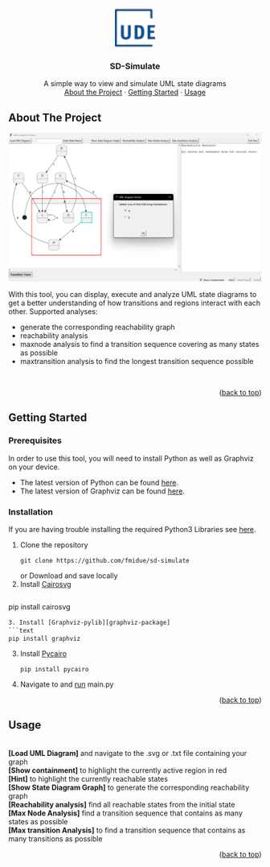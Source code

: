 <!-- markdownlint-disable MD033 MD041 MD053 -->
<a name="readme-top"></a>

<!-- PROJECT LOGO -->
<br />
<div align="center">
  <a href="https://www.uni-due.de/fmi/">
    <img src="images/logo.png" alt="Logo" width="80" height="80">
  </a>

  <h3 align="center">SD-Simulate</h3>

  <p align="center">
    A simple way to view and simulate UML state diagrams
    <br />
    <a href="#About-The-Project">About the Project</a>
    ·
    <a href="#Getting-Started">Getting Started</a>
    ·
    <a href="#Usage">Usage</a>
  </p>
</div>



<!-- ABOUT THE PROJECT -->
<a name="About-The-Project"></a>
## About The Project

![Product Name Screen Shot][product-screenshot]

With this tool, you can display, execute and analyze UML state diagrams to get a better understanding of how transitions and regions interact with each other.
Supported analyses:
<br/>

* generate the corresponding reachability graph
* reachability analysis
* maxnode analysis to find a transition sequence covering as many states as possible
* maxtransition analysis to find the longest transition sequence possible

<br/>


<p align="right">(<a href="#readme-top">back to top</a>)</p>



<!-- GETTING STARTED -->
<a name="Getting-Started"></a>
## Getting Started

### Prerequisites
In order to use this tool, you will need to install Python as well as Graphviz on your device.

* The latest version of Python can be found [here][python-url].
* The latest version of Graphviz can be found [here][graphviz-url].

### Installation
If you are having trouble installing the required Python3 Libraries see [here][python-help].

1. Clone the repository
   ```text
   git clone https://github.com/fmidue/sd-simulate
   ```
   or Download and save locally
2. Install [Cairosvg][cairosvg-package]
   ```text
  pip install cairosvg
   ```
3. Install [Graphviz-pylib][graphviz-package]
   ```text
   pip install graphviz
   ```
3. Install [Pycairo][pycairo-package]
   ```text
   pip install pycairo
   ```
4. Navigate to and [run][python-help2] main.py


<p align="right">(<a href="#readme-top">back to top</a>)</p>



<!-- USAGE EXAMPLES -->
## Usage

<br/>
<strong>[Load UML Diagram]</strong> and navigate to the .svg or .txt file containing your graph <br>
<strong>[Show containment]</strong> to highlight the currently active region in red <br>
<strong>[Hint]</strong> to highlight the currently reachable states <br>
<strong>[Show State Diagram Graph]</strong> to generate the corresponding reachability graph<br>
<strong>[Reachability analysis]</strong> find all reachable states from the initial state <br>
<strong>[Max Node Analysis]</strong> find a transition sequence that contains as many states as possible <br>
<strong>[Max transition Analysis]</strong> to find a transition sequence that contains as many transitions as possible <br>
<a name="Usage"></a>

<p align="right">(<a href="#readme-top">back to top</a>)</p>


<!-- MARKDOWN LINKS & IMAGES -->
[python-url]: https://www.python.org/downloads/
[python-help]: https://packaging.python.org/en/latest/tutorials/installing-packages/
[python-help2]: https://pythonbasics.org/execute-python-scripts/
[graphviz-url]: https://graphviz.org/download/
[graphviz-package]: https://pypi.org/project/graphviz/
[cairosvg-package]: https://cairosvg.org/
[pycairo-package]: https://pypi.org/project/pycairo/

[product-screenshot]: images/screenshot.png
